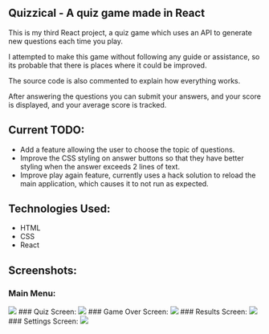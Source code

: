 ## Quizzical - A quiz game made in React

This is my third React project, a quiz game which uses an API to generate new questions each time you play.

I attempted to make this game without following any guide or assistance, so its probable that there is places where it could be improved.

The source code is also commented to explain how everything works.

After answering the questions you can submit your answers, and your score is displayed, and your average score is tracked.

## Current TODO:
- Add a feature allowing the user to choose the topic of questions.
- Improve the CSS styling on answer buttons so that they have better styling when the answer exceeds 2 lines of text.
- Improve play again feature, currently uses a hack solution to reload the main application, which causes it to not run as expected.

## Technologies Used:
- HTML 
- CSS
- React

## Screenshots:
### Main Menu:
<img src = "https://cdn.upload.systems/uploads/NQ00POiT.png">
### Quiz Screen:
<img src = "https://cdn.upload.systems/uploads/3dkvAZqz.png">
### Game Over Screen:
<img src = "https://cdn.upload.systems/uploads/4T7UcykP.png">
### Results Screen:
<img src = "https://cdn.upload.systems/uploads/gO3w05mo.png">
### Settings Screen:
<img src = "https://cdn.upload.systems/uploads/AKAD1xfC.png">
